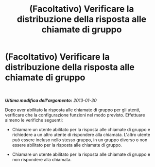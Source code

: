 ﻿---
title: (Facoltativo) Verificare la distribuzione della risposta alle chiamate di gruppo
TOCTitle: (Facoltativo) Verificare la distribuzione della risposta alle chiamate di gruppo
ms:assetid: 820890ea-5c3f-4488-b322-20ca6ddd4191
ms:mtpsurl: https://technet.microsoft.com/it-it/library/JJ945639(v=OCS.15)
ms:contentKeyID: 52062187
ms.date: 08/24/2015
mtps_version: v=OCS.15
ms.translationtype: HT
---

# (Facoltativo) Verificare la distribuzione della risposta alle chiamate di gruppo

 

_**Ultima modifica dell'argomento:** 2013-01-30_

Dopo aver abilitato la risposta alle chiamate di gruppo per gli utenti, verificare che la configurazione funzioni nel modo previsto. Effettuare almeno le verifiche seguenti:

  - Chiamare un utente abilitato per la risposta alle chiamate di gruppo e richiedere a un altro utente di rispondere alla chiamata. L'altro utente può essere incluso nello stesso gruppo, in un gruppo diverso o non essere abilitato per la risposta alle chiamate di gruppo.

  - Chiamare un utente abilitato per la risposta alle chiamate di gruppo e non rispondere alla chiamata.

